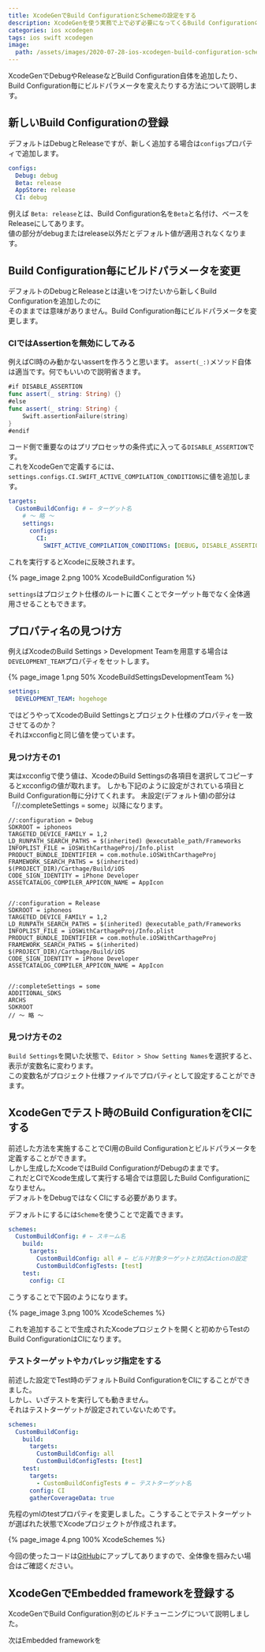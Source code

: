 ```yaml
---
title: XcodeGenでBuild ConfigurationとSchemeの設定をする
description: XcodeGenを使う実務で上で必ず必要になってくるBuild Configurationの設定や各ビルドパラメータの調整方法やCIで使えるための設定に関して説明します。
categories: ios xcodegen
tags: ios swift xcodegen
image:
  path: /assets/images/2020-07-28-ios-xcodegen-build-configuration-scheme/0.png
---
```

XcodeGenでDebugやReleaseなどBuild Configuration自体を追加したり、Build Configuration毎にビルドパラメータを変えたりする方法について説明します。

## 新しいBuild Configurationの登録
デフォルトはDebugとReleaseですが、新しく追加する場合は`configs`プロパティで追加します。

```yml
configs:
  Debug: debug
  Beta: release
  AppStore: release
  CI: debug
```
例えば `Beta: release`とは、Build Configuration名を`Beta`と名付け、ベースをReleaseにしてあります。  
値の部分がdebugまたはrelease以外だとデフォルト値が適用されなくなります。

## Build Configuration毎にビルドパラメータを変更
デフォルトのDebugとReleaseとは違いをつけたいから新しくBuild Configurationを追加したのに  
そのままでは意味がありません。Build Configuration毎にビルドパラメータを変更します。

### CIではAssertionを無効にしてみる
例えばCI時のみ動かないassertを作ろうと思います。
`assert(_:)`メソッド自体は適当です。何でもいいので説明省きます。

```swift
#if DISABLE_ASSERTION
func assert(_ string: String) {}
#else
func assert(_ string: String) {
    Swift.assertionFailure(string)
}
#endif
```
コード側で重要なのはプリプロセッサの条件式に入ってる`DISABLE_ASSERTION`です。  
これをXcodeGenで定義するには、`settings.configs.CI.SWIFT_ACTIVE_COMPILATION_CONDITIONS`に値を追加します。

```yml
targets:
  CustomBuildConfig: # ← ターゲット名
    # 〜 略 〜
    settings:
      configs:
        CI:
          SWIFT_ACTIVE_COMPILATION_CONDITIONS: [DEBUG, DISABLE_ASSERTION]
```

これを実行するとXcodeに反映されます。

{% page_image 2.png 100% XcodeBuildConfiguration %}

`settings`はプロジェクト仕様のルートに置くことでターゲット毎でなく全体適用させることもできます。


## プロパティ名の見つけ方
例えばXcodeのBuild Settings > Development Teamを用意する場合は`DEVELOPMENT_TEAM`プロパティをセットします。

{% page_image 1.png 50% XcodeBuildSettingsDevelopmentTeam %}

```yml
settings:
  DEVELOPMENT_TEAM: hogehoge    
```

ではどうやってXcodeのBuild Settingsとプロジェクト仕様のプロパティを一致させてるのか？  
それはxcconfigと同じ値を使っています。

### 見つけ方その1

実はxcconfigで使う値は、XcodeのBuild Settingsの各項目を選択してコピーするとxcconfigの値が取れます。
しかも下記のように設定がされている項目とBuild Configuration毎に分けてくれます。
未設定(デフォルト値)の部分は「//:completeSettings = some」以降になります。

```
//:configuration = Debug
SDKROOT = iphoneos
TARGETED_DEVICE_FAMILY = 1,2
LD_RUNPATH_SEARCH_PATHS = $(inherited) @executable_path/Frameworks
INFOPLIST_FILE = iOSWithCarthageProj/Info.plist
PRODUCT_BUNDLE_IDENTIFIER = com.mothule.iOSWithCarthageProj
FRAMEWORK_SEARCH_PATHS = $(inherited) $(PROJECT_DIR)/Carthage/Build/iOS
CODE_SIGN_IDENTITY = iPhone Developer
ASSETCATALOG_COMPILER_APPICON_NAME = AppIcon


//:configuration = Release
SDKROOT = iphoneos
TARGETED_DEVICE_FAMILY = 1,2
LD_RUNPATH_SEARCH_PATHS = $(inherited) @executable_path/Frameworks
INFOPLIST_FILE = iOSWithCarthageProj/Info.plist
PRODUCT_BUNDLE_IDENTIFIER = com.mothule.iOSWithCarthageProj
FRAMEWORK_SEARCH_PATHS = $(inherited) $(PROJECT_DIR)/Carthage/Build/iOS
CODE_SIGN_IDENTITY = iPhone Developer
ASSETCATALOG_COMPILER_APPICON_NAME = AppIcon


//:completeSettings = some
ADDITIONAL_SDKS
ARCHS
SDKROOT
// 〜 略 〜
```

### 見つけ方その2

`Build Settings`を開いた状態で、`Editor > Show Setting Names`を選択すると、表示が変数名に変わります。  
この変数名がプロジェクト仕様ファイルでプロパティとして設定することができます。

## XcodeGenでテスト時のBuild ConfigurationをCIにする

前述した方法を実施することでCI用のBuild Configurationとビルドパラメータを定義することができます。  
しかし生成したXcodeではBuild ConfigurationがDebugのままです。  
これだとCIでXcode生成して実行する場合では意図したBuild Configurationになりません。  
デフォルトをDebugではなくCIにする必要があります。

デフォルトにするには`Scheme`を使うことで定義できます。

```yml
schemes:
  CustomBuildConfig: # ← スキーム名
    build:
      targets:
        CustomBuildConfig: all # ← ビルド対象ターゲットと対応Actionの設定
        CustomBuildConfigTests: [test]
    test:
      config: CI
```

こうすることで下図のようになります。

{% page_image 3.png 100% XcodeSchemes %}

これを追加することで生成されたXcodeプロジェクトを開くと初めからTestのBuild ConfigurationはCIになります。

### テストターゲットやカバレッジ指定をする
前述した設定でTest時のデフォルトBuild ConfigurationをCIにすることができました。  
しかし、いざテストを実行しても動きません。  
それはテストターゲットが設定されていないためです。


```yml
schemes:
  CustomBuildConfig:
    build:
      targets:
        CustomBuildConfig: all
        CustomBuildConfigTests: [test]
    test:
      targets:
        - CustomBuildConfigTests # ← テストターゲット名
      config: CI
      gatherCoverageData: true
```

先程のymlのtestプロパティを変更しました。こうすることでテストターゲットが選ばれた状態でXcodeプロジェクトが作成されます。

{% page_image 4.png 100% XcodeSchemes %}

今回の使ったコードは[GitHub](https://github.com/mothule/research_xcodegen/tree/master/custom_build_config)にアップしてありますので、全体像を掴みたい場合はご確認ください。

## XcodeGenでEmbedded frameworkを登録する

XcodeGenでBuild Configuration別のビルドチューニングについて説明しました。

次はEmbedded frameworkを
